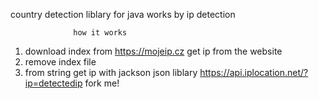 country detection liblary for java works by ip detection 

                  how it works 
1) download index from https://mojeip.cz get ip from the website
2) remove index file
3) from string get ip with jackson json liblary https://api.iplocation.net/?ip=detectedip
fork me!
